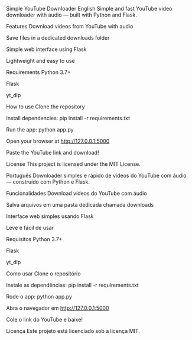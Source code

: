 Simple YouTube Downloader
English
Simple and fast YouTube video downloader with audio — built with Python and Flask.

Features
Download videos from YouTube with audio

Save files in a dedicated downloads folder

Simple web interface using Flask

Lightweight and easy to use

Requirements
Python 3.7+

Flask

yt_dlp

How to use
Clone the repository

Install dependencies: pip install -r requirements.txt

Run the app: python app.py

Open your browser at http://127.0.0.1:5000

Paste the YouTube link and download!

License
This project is licensed under the MIT License.

Português
Downloader simples e rápido de vídeos do YouTube com áudio — construído com Python e Flask.

Funcionalidades
Download vídeos do YouTube com áudio

Salva arquivos em uma pasta dedicada chamada downloads

Interface web simples usando Flask

Leve e fácil de usar

Requisitos
Python 3.7+

Flask

yt_dlp

Como usar
Clone o repositório

Instale as dependências: pip install -r requirements.txt

Rode o app: python app.py

Abra o navegador em http://127.0.0.1:5000

Cole o link do YouTube e baixe!

Licença
Este projeto está licenciado sob a licença MIT.
